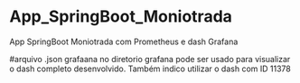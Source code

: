 # App_SpringBoot_Moniotrada
App SpringBoot Moniotrada com Prometheus e dash Grafana

#arquivo .json grafaana no diretorio grafana pode ser usado para visualizar o dash completo desenvolvido.
Também indico utilizar o dash com ID 11378
